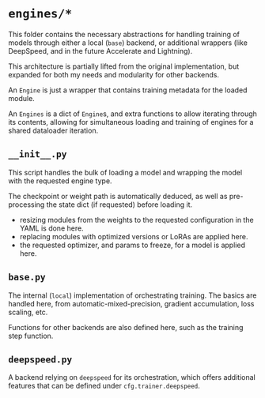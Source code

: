 # `engines/*`

This folder contains the necessary abstractions for handling training of models through either a local (`base`) backend, or additional wrappers (like DeepSpeed, and in the future Accelerate and Lightning).

This architecture is partially lifted from the original implementation, but expanded for both my needs and modularity for other backends.

An `Engine` is just a wrapper that contains training metadata for the loaded module.

An `Engines` is a dict of `Engine`s, and extra functions to allow iterating through its contents, allowing for simultaneous loading and training of engines for a shared dataloader iteration.

## `__init__.py`

This script handles the bulk of loading a model and wrapping the model with the requested engine type.

The checkpoint or weight path is automatically deduced, as well as pre-processing the state dict (if requested) before loading it.
* resizing modules from the weights to the requested configuration in the YAML is done here.
* replacing modules with optimized versions or LoRAs are applied here.
* the requested optimizer, and params to freeze, for a model is applied here.

## `base.py`

The internal (`local`) implementation of orchestrating training. The basics are handled here, from automatic-mixed-precision, gradient accumulation, loss scaling, etc.

Functions for other backends are also defined here, such as the training step function.

## `deepspeed.py`

A backend relying on `deepspeed` for its orchestration, which offers additional features that can be defined under `cfg.trainer.deepspeed`.